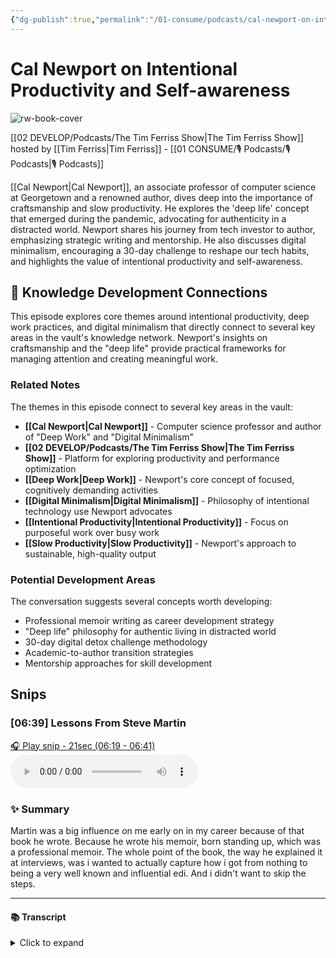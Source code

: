 ```yaml
---
{"dg-publish":true,"permalink":"/01-consume/podcasts/cal-newport-on-intentional-productivity-and-self-awareness/","title":"Cal Newport on Intentional Productivity and Self-awareness","tags":["podcasts","productivity","deep-work","digital-minimalism","self-awareness","career-development"]}
---
```


# Cal Newport on Intentional Productivity and Self-awareness

![rw-book-cover](https://images.weserv.nl/?url=https%3A%2F%2Fcontent.production.cdn.art19.com%2Fimages%2F69%2F10%2F10%2Ffb%2F691010fb-625e-4abe-993c-a57228b28dbe%2F91cb53ae0d5dbb379b9dffecf0a772593891d0d09bbe6d90ee746edbdb79e3ec75584f2ceb8260e9f675a90c05419b9b99842a76905b686f0f51c1a9d3e227ab.jpeg&w=300&h=300)

[[02 DEVELOP/Podcasts/The Tim Ferriss Show\|The Tim Ferriss Show]] hosted by [[Tim Ferriss\|Tim Ferriss]] - [[01 CONSUME/🎙️ Podcasts/🎙️ Podcasts\|🎙️ Podcasts]]

[[Cal Newport\|Cal Newport]], an associate professor of computer science at Georgetown and a renowned author, dives deep into the importance of craftsmanship and slow productivity. He explores the 'deep life' concept that emerged during the pandemic, advocating for authenticity in a distracted world. Newport shares his journey from tech investor to author, emphasizing strategic writing and mentorship. He also discusses digital minimalism, encouraging a 30-day challenge to reshape our tech habits, and highlights the value of intentional productivity and self-awareness.

## 🧠 Knowledge Development Connections

This episode explores core themes around intentional productivity, deep work practices, and digital minimalism that directly connect to several key areas in the vault's knowledge network. Newport's insights on craftsmanship and the "deep life" provide practical frameworks for managing attention and creating meaningful work.

### Related Notes

The themes in this episode connect to several key areas in the vault:

- **[[Cal Newport\|Cal Newport]]** - Computer science professor and author of "Deep Work" and "Digital Minimalism"
- **[[02 DEVELOP/Podcasts/The Tim Ferriss Show\|The Tim Ferriss Show]]** - Platform for exploring productivity and performance optimization
- **[[Deep Work\|Deep Work]]** - Newport's core concept of focused, cognitively demanding activities
- **[[Digital Minimalism\|Digital Minimalism]]** - Philosophy of intentional technology use Newport advocates
- **[[Intentional Productivity\|Intentional Productivity]]** - Focus on purposeful work over busy work
- **[[Slow Productivity\|Slow Productivity]]** - Newport's approach to sustainable, high-quality output

### Potential Development Areas

The conversation suggests several concepts worth developing:
- Professional memoir writing as career development strategy
- "Deep life" philosophy for authentic living in distracted world
- 30-day digital detox challenge methodology
- Academic-to-author transition strategies
- Mentorship approaches for skill development


## Snips


### [06:39] Lessons From Steve Martin


[🎧 Play snip - 21sec️ (06:19 - 06:41)](https://share.snipd.com/snip/c9a10598-cdc4-4978-8986-1ff18f5e2b0c)
<audio controls> <source src="https://rss.art19.com/episodes/a459a266-d76a-47a2-bb38-697962eaa763.mp3?rss_browser=BAhJIgpTbmlwZAY6BkVU--7de01baece82063bda1cca2dc0d698735fdbe34a#t=06:19,06:41"> </audio>




### ✨ Summary
Martin was a big influence on me early on in my career because of that book he wrote. Because he wrote his memoir, born standing up, which was a professional memoir. The whole point of the book, the way he explained it at interviews, was i wanted to actually capture how i got from nothing to being a very well known and influential edi. And i didn't want to skip the steps.


---




#### 📚 Transcript
<details>
<summary>Click to expand</summary>
<blockquote><b>Cal Newport</b><br/><br/>Martin was a big influence on me early on in my career because of that book he wrote, because he wrote his memoir, Born Standing Up, which was a professional memoir. The whole point of the book, the way he explained it in interviews was I wanted to actually capture how I got from nothing to being a very well-known and influential comedian. I didn't want to skip the steps. He</blockquote>
</details>



